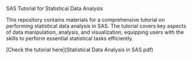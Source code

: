 SAS Tutorial for Statistical Data Analysis

This repository contains materials for a comprehensive tutorial on performing statistical data analysis in SAS. The tutorial covers key aspects of data manipulation, analysis, and visualization, equipping users with the skills to perform essential statistical tasks efficiently.

[Check the tutorial here](Statistical Data Analysis in SAS.pdf)
